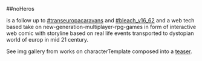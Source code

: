 ##noHeros

is a follow up to [#transeuropacaravans](http://citizenspact.eu/) and [#bleach_v16_62](https://github.com/rafszul/-bleach_v16_62) and a web tech based take on new-generation-multiplayer-rpg-games in form of interactive web comic with storyline based on real life events transported to dystopian world of europ in mid 21 century.

See img gallery from works on characterTemplate composed into a [teaser](http://bleachv1662.businesscatalyst.com/).
